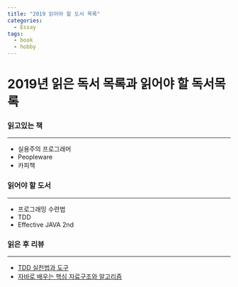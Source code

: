 ```yaml
---
title: "2019 읽어야 할 도서 목록"
categories:
  - Essay
tags:
  - book
  - hobby
---
```


2019년 읽은 독서 목록과 읽어야 할 독서목록
==

### 읽고있는 책
***
* 실용주의 프로그래머
* Peopleware
* 카피책

### 읽어야 할 도서
***
* 프로그래밍 수련법
* TDD
* Effective JAVA 2nd

### 읽은 후 리뷰
***
* [TDD 실천법과 도구]()
* [자바로 배우는 핵심 자료구조와 알고리즘]()
